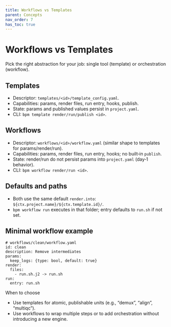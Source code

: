 ```yaml
---
title: Workflows vs Templates
parent: Concepts
nav_order: 7
has_toc: true
---
```


# Workflows vs Templates

Pick the right abstraction for your job: single tool (template) or orchestration (workflow).

## Templates
- Descriptor: `templates/<id>/template_config.yaml`.
- Capabilities: params, render files, run entry, hooks, publish.
- State: params and published values persist in `project.yaml`.
- CLI: `bpm template render/run/publish <id>`.

## Workflows
- Descriptor: `workflows/<id>/workflow.yaml` (similar shape to templates for params/render/run).
- Capabilities: params, render files, run entry, hooks; no built‑in `publish`.
- State: render/run do not persist params into `project.yaml` (day‑1 behavior).
- CLI: `bpm workflow render/run <id>`.

## Defaults and paths
- Both use the same default `render.into`: `${ctx.project.name}/${ctx.template.id}/`.
- `bpm workflow run` executes in that folder; entry defaults to `run.sh` if not set.

## Minimal workflow example
```
# workflows/clean/workflow.yaml
id: clean
description: Remove intermediates
params:
  keep_logs: {type: bool, default: true}
render:
  files:
    - run.sh.j2 -> run.sh
run:
  entry: run.sh
```

When to choose
- Use templates for atomic, publishable units (e.g., “demux”, “align”, “multiqc”).
- Use workflows to wrap multiple steps or to add orchestration without introducing a new engine.
